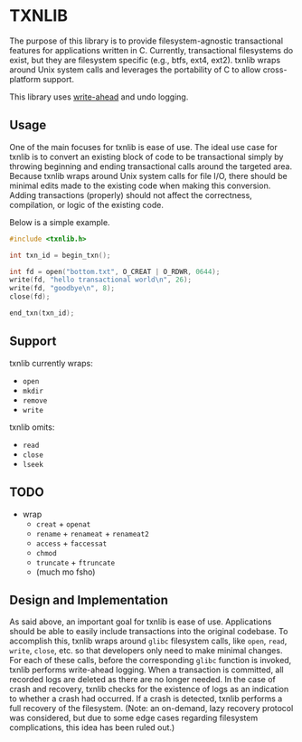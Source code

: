 # TXNLIB

The purpose of this library is to provide filesystem-agnostic transactional
features for applications written in C. Currently, transactional filesystems do
exist, but they are filesystem specific (e.g., btfs, ext4, ext2). txnlib
wraps around Unix system calls and leverages the portability of C to allow
cross-platform support.

This library uses [write-ahead](http://work.tinou.com/2012/09/write-ahead-log.html) and undo logging.

## Usage

One of the main focuses for txnlib is ease of use. The ideal use case for
txnlib is to convert an existing block of code to be transactional simply by
throwing beginning and ending transactional calls around the targeted area.
Because txnlib wraps around Unix system calls for file I/O, there should be
minimal edits made to the existing code when making this conversion. Adding
transactions (properly) should not affect the correctness, compilation, or
logic of the existing code.

Below is a simple example.

```c
#include <txnlib.h>

int txn_id = begin_txn();

int fd = open("bottom.txt", O_CREAT | O_RDWR, 0644);
write(fd, "hello transactional world\n", 26);
write(fd, "goodbye\n", 8);
close(fd);

end_txn(txn_id);
```

## Support

txnlib currently wraps:

* `open`
* `mkdir`
* `remove`
* `write`

txnlib omits:

* `read`
* `close`
* `lseek`

## TODO

* wrap
  * `creat` + `openat`
  * `rename` + `renameat` + `renameat2`
  * `access` + `faccessat`
  * `chmod`
  * `truncate` + `ftruncate`
  * (much mo fsho)

## Design and Implementation

As said above, an important goal for txnlib is ease of use. Applications should be able to easily include transactions into the original codebase. To accomplish this, txnlib wraps around `glibc` filesystem calls, like `open`, `read`, `write`, `close`, etc. so that developers only need to make minimal changes. For each of these calls, before the corresponding `glibc` function is invoked, txnlib performs write-ahead logging. When a transaction is committed, all recorded logs are deleted as there are no longer needed. In the case of crash and recovery, txnlib checks for the existence of logs as an indication to whether a crash had occurred. If a crash is detected, txnlib performs a full recovery of the filesystem. (Note: an on-demand, lazy recovery protocol was considered, but due to some edge cases regarding filesystem complications, this idea has been ruled out.)
